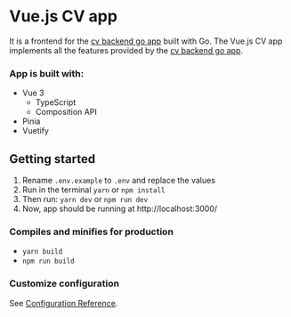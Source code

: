 # Vue.js CV app
It is a frontend for the [cv backend go app](https://github.com/aalug/cv-backend-go)
built with Go.
The Vue.js CV app implements all the features provided by the [cv backend go app](https://github.com/aalug/cv-backend-go).

### App is built with:

- Vue 3
    + TypeScript
    + Composition API
- Pinia
- Vuetify


## Getting started

1. Rename `.env.example` to `.env` and replace the values
2. Run in the terminal `yarn` or `npm install`
3. Then run: `yarn dev` or `npm run dev`
4. Now, app should be running at http://localhost:3000/


### Compiles and minifies for production

- `yarn build`
- `npm run build`

### Customize configuration

See [Configuration Reference](https://vitejs.dev/config/).
